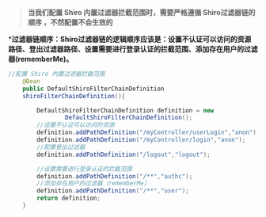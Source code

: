 > **当我们配置 Shiro 内置过滤器拦截范围时，需要严格遵循 Shiro过滤器链的顺序 ，不然配置不会生效的**



***过滤器链顺序：Shiro过滤器链的逻辑顺序应该是：设置不认证可以访问的资源路径、登出过滤器路径、设置需要进行登录认证的拦截范围、添加存在用户的过滤器(rememberMe)。**



```java
//配置 Shiro 内置过滤器拦截范围
    @Bean
    public DefaultShiroFilterChainDefinition
    shiroFilterChainDefinition(){

        DefaultShiroFilterChainDefinition definition = new
                DefaultShiroFilterChainDefinition();
        //设置不认证可以访问的资源
        definition.addPathDefinition("/myController/userLogin","anon");
        definition.addPathDefinition("/myController/login","anon");
        //配置登出过滤器
        definition.addPathDefinition("/logout","logout");

        //设置需要进行登录认证的拦截范围
        definition.addPathDefinition("/**","authc");
        //添加存在用户的过滤器（rememberMe）
        definition.addPathDefinition("/**","user");
        return definition;
    }
```

